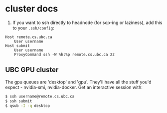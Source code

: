 # cluster docs

1. If you want to ssh directly to headnode (for scp-ing or laziness), add this to your `.ssh/config`:

```
Host remote.cs.ubc.ca       
    User username
Host submit
    User username
    ProxyCommand ssh -W %h:%p remote.cs.ubc.ca 22
```

## UBC GPU cluster

The gpu queues are 'desktop' and 'gpu'. They'll have all the stuff you'd expect - nvidia-smi, nvidia-docker. 
Get an interactive session with:
```bash
$ ssh username@remote.cs.ubc.ca
$ ssh submit
$ qsub -I -q desktop
```
